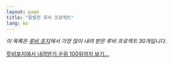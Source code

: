 ```yaml
---
layout: page
title: "활발한 루비 프로젝트"
lang: ko
---
```


*이 목록은 [루비 포지][1]에서 가장 많이 내려 받은 루비 프로젝트 30개입니다.*

[루비포지에서 내려받기 순위 100위까지 보기…][2]



[1]: http://rubyforge.org
[2]: http://rubyforge.org/top/toplist.php?type=downloads
